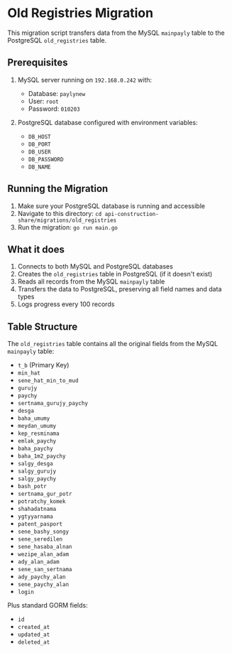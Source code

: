 # Old Registries Migration

This migration script transfers data from the MySQL `mainpayly` table to the PostgreSQL `old_registries` table.

## Prerequisites

1. MySQL server running on `192.168.0.242` with:

   - Database: `paylynew`
   - User: `root`
   - Password: `010203`

2. PostgreSQL database configured with environment variables:
   - `DB_HOST`
   - `DB_PORT`
   - `DB_USER`
   - `DB_PASSWORD`
   - `DB_NAME`

## Running the Migration

1. Make sure your PostgreSQL database is running and accessible
2. Navigate to this directory: `cd api-construction-share/migrations/old_registries`
3. Run the migration: `go run main.go`

## What it does

1. Connects to both MySQL and PostgreSQL databases
2. Creates the `old_registries` table in PostgreSQL (if it doesn't exist)
3. Reads all records from the MySQL `mainpayly` table
4. Transfers the data to PostgreSQL, preserving all field names and data types
5. Logs progress every 100 records

## Table Structure

The `old_registries` table contains all the original fields from the MySQL `mainpayly` table:

- `t_b` (Primary Key)
- `min_hat`
- `sene_hat_min_to_mud`
- `gurujy`
- `paychy`
- `sertnama_gurujy_paychy`
- `desga`
- `baha_umumy`
- `meydan_umumy`
- `kep_resminama`
- `emlak_paychy`
- `baha_paychy`
- `baha_1m2_paychy`
- `salgy_desga`
- `salgy_gurujy`
- `salgy_paychy`
- `bash_potr`
- `sertnama_gur_potr`
- `potratchy_komek`
- `shahadatnama`
- `ygtyyarnama`
- `patent_pasport`
- `sene_bashy_songy`
- `sene_seredilen`
- `sene_hasaba_alnan`
- `wezipe_alan_adam`
- `ady_alan_adam`
- `sene_san_sertnama`
- `ady_paychy_alan`
- `sene_paychy_alan`
- `login`

Plus standard GORM fields:

- `id`
- `created_at`
- `updated_at`
- `deleted_at`
